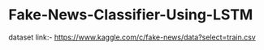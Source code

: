 # Fake-News-Classifier-Using-LSTM
dataset link:-  https://www.kaggle.com/c/fake-news/data?select=train.csv
